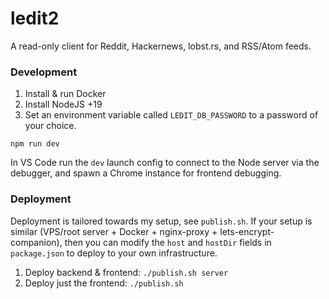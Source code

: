 # ledit2

A read-only client for Reddit, Hackernews, lobst.rs, and RSS/Atom feeds.

### Development

1. Install & run Docker
2. Install NodeJS +19
3. Set an environment variable called `LEDIT_DB_PASSWORD` to a password of your choice.

```
npm run dev
```

In VS Code run the `dev` launch config to connect to the Node server via the debugger, and spawn a Chrome instance for frontend debugging.

### Deployment

Deployment is tailored towards my setup, see `publish.sh`. If your setup is similar (VPS/root server + Docker + nginx-proxy + lets-encrypt-companion), then you can modify the `host` and `hostDir` fields in `package.json` to deploy to your own infrastructure.

1. Deploy backend & frontend: `./publish.sh server`
1. Deploy just the frontend: `./publish.sh`
